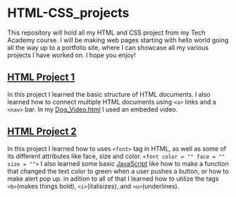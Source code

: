 # HTML-CSS_projects

This repository will hold all my HTML and CSS project from my Tech Academy course. I will be making web pages starting with hello world going all the way up to a portfolio site, where I can showcase all my various projects I have worked on. I hope you enjoy!

## [HTML Project 1](./Html_P1)

In this project I learned the basic structure of HTML documents. I also learned how to connect multiple HTML documents using `<a>` links and a `<nav>` bar. In my [Dog_Video.html](./Html_P1/HTML/Dog_Video.html) I used an embeded video.

## [HTML Project 2](./Basic_HTML_and_JavaScript_1)

In this project I learned how to uses `<font>` tag in HTML, as well as some of its different attributes like face, size and color. `<font color = "" face = "" size = "">`
I also learned some basic [JavaScript](./Basic_HTML_and_JavaScript_1/Basic_Javascript_1.js) like how to make a function that changed the text color to green when a user pushes a button, or how to make alert pop up. in adition to all of that I learned how to utilize the tags `<b>`(makes things bold), `<i>`(italisizes), and `<u>`(underlines).
